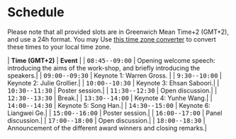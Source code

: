 
# Schedule

Please note that all provided slots are in Greenwich Mean Time+2 (GMT+2), and use a 24h format. You may Use [this time zone converter](https://www.thetimezoneconverter.com) to convert these times to your local time zone.



| **Time (GMT+2)**                                          | **Event**                   |
| <span style="font-family: monospace;">08:45--09:00</span> | Opening welcome speech:  introducing the aims of the work-shop, and briefly introducing the speakers.|
| <span style="font-family: monospace;">09:00--09:30</span> | Keynote 1: Warren  Gross. |
| <span style="font-family: monospace;">9:30--10:00</span>  | Keynote 2: Julie Grollier.|
| <span style="font-family: monospace;">10:00--10:30</span> | Keynote 3: Ehsan Saboori.|
| <span style="font-family: monospace;">10:30--11:30</span> | Poster session.|
| <span style="font-family: monospace;">11:30--12:30</span> | Open discussion.|
| <span style="font-family: monospace;">12:30--13:30</span> | Break.|
| <span style="font-family: monospace;">13:30--14:00</span> | Keynote 4: Yunhe Wang.|
| <span style="font-family: monospace;">14:00--14:30</span> | Keynote 5: Song Han.|
| <span style="font-family: monospace;">14:30--15:00</span> | Keynote 6: Liangwei Ge.|
| <span style="font-family: monospace;">15:00--16:00</span> | Poster session.|
| <span style="font-family: monospace;">16:00--17:00</span> | Panel discussion.|
| <span style="font-family: monospace;">17:00--18:00</span> | Open discussion.|
| <span style="font-family: monospace;">18:00--18:30</span> | Announcement  of  the  different  award  winners and closing remarks.|
